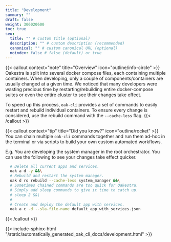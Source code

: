 ```yaml
---
title: "Development"
summary: ""
draft: false
weight: 306020600
toc: true
seo:
  title: "" # custom title (optional)
  description: "" # custom description (recommended)
  canonical: "" # custom canonical URL (optional)
  noindex: false # false (default) or true
---
```


{{< callout context="note" title="Overview" icon="outline/info-circle" >}}
  Oakestra is split into several docker compose files, each containing multiple containers.
  When developing, only a couple of components/containers are usually changed at a given time.
  We noticed that many developers were wasting precious time by restarting/rebuilding entire docker-compose suites or even the entire cluster to see their changes take effect.

  To speed up this process, `oak-cli` provides a set of commands to easily restart and rebuild individual containers.
  To ensure every change is considered, use the rebuild command with the `--cache-less` flag.
{{< /callout >}}

{{< callout context="tip" title="Did you know?" icon="outline/rocket" >}}
  You can chain multiple `oak-cli` commands together and run them ad-hoc in the terminal or via scripts to build your own custom automated workflows.

  E.g.
  You are developing the system manager in the root orchestrator. You can use the following to see your changes take effect quicker.

  ```bash
    # Delete all current apps and services.
    oak a d -y &&\
    # Rebuild and restart the system manager.
    oak d ro rebuild --cache-less system_manager &&\
    # Sometimes chained commands are too quick for Oakestra.
    # Simply add sleep commands to give it time to catch up.
    # sleep 2 &&\
    #
    # Create and deploy the default app with services.
    oak a c -d --sla-file-name default_app_with_services.json
  ```
{{< /callout >}}

{{< include-sphinx-html "/static/automatically_generated_oak_cli_docs/development.html" >}}
